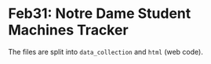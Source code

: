 Feb31: Notre Dame Student Machines Tracker
=====================================
The files are split into `data_collection` and `html` (web code). 

